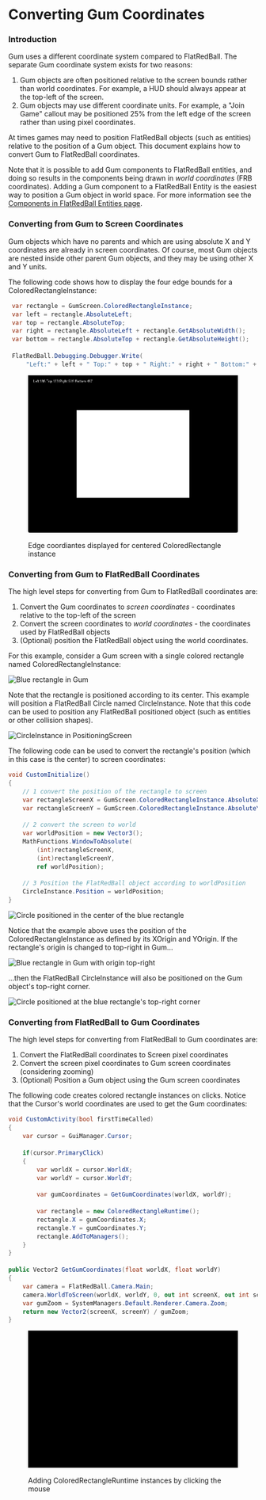 # Converting Gum Coordinates

### Introduction

Gum uses a different coordinate system compared to FlatRedBall. The separate Gum coordinate system exists for two reasons:

1. Gum objects are often positioned relative to the screen bounds rather than world coordinates. For example, a HUD should always appear at the top-left of the screen.
2. Gum objects may use different coordinate units. For example, a "Join Game" callout may be positioned 25% from the left edge of the screen rather than using pixel coordinates.

At times games may need to position FlatRedBall objects (such as entities) relative to the position of a Gum object. This document explains how to convert Gum to FlatRedBall coordinates.

Note that it is possible to add Gum components to FlatRedBall entities, and doing so results in the components being drawn in _world coordinates_ (FRB coordinates). Adding a Gum component to a FlatRedBall Entity is the easiest way to position a Gum object in world space. For more information see the [Components in FlatRedBall Entities page](adding-components-to-entities.md).

### Converting from Gum to Screen Coordinates

Gum objects which have no parents and which are using absolute X and Y coordinates are already in screen coordinates. Of course, most Gum objects are nested inside other parent Gum objects, and they may be using other X and Y units.&#x20;

The following code shows how to display the four edge bounds for a ColoredRectangleInstance:

```csharp
 var rectangle = GumScreen.ColoredRectangleInstance;
 var left = rectangle.AbsoluteLeft;
 var top = rectangle.AbsoluteTop;
 var right = rectangle.AbsoluteLeft + rectangle.GetAbsoluteWidth();
 var bottom = rectangle.AbsoluteTop + rectangle.GetAbsoluteHeight();

 FlatRedBall.Debugging.Debugger.Write(
     "Left:" + left + " Top:" + top + " Right:" + right + " Bottom:" + bottom);
```



<figure><img src="../.gitbook/assets/image (1) (1) (1) (1) (1) (1) (1) (1) (1) (1) (1) (1) (1) (1) (1).png" alt=""><figcaption><p>Edge coordiantes displayed for centered ColoredRectangle instance</p></figcaption></figure>

### Converting from Gum to FlatRedBall Coordinates

The high level steps for converting from Gum to FlatRedBall coordinates are:

1. Convert the Gum coordinates to _screen coordinates_ - coordinates relative to the top-left of the screen
2. Convert the screen coordinates to _world coordinates_ - the coordinates used by FlatRedBall objects
3. (Optional) position the FlatRedBall object using the world coordinates.

For this example, consider a Gum screen with a single colored rectangle named ColoredRectangleInstance:

![Blue rectangle in Gum](../media/2022-02-img\_621be2f6dba1a.png)

Note that the rectangle is positioned according to its center. This example will position a FlatRedBall Circle named CircleInstance. Note that this code can be used to position any FlatRedBall positioned object (such as entities or other collision shapes).

![CircleInstance in PositioningScreen](../media/2022-02-img\_621be41d3a77b.png)

The following code can be used to convert the rectangle's position (which in this case is the center) to screen coordinates:

```csharp
void CustomInitialize()
{
    // 1 convert the position of the rectangle to screen
    var rectangleScreenX = GumScreen.ColoredRectangleInstance.AbsoluteX;
    var rectangleScreenY = GumScreen.ColoredRectangleInstance.AbsoluteY;

    // 2 convert the screen to world
    var worldPosition = new Vector3();
    MathFunctions.WindowToAbsolute(
        (int)rectangleScreenX, 
        (int)rectangleScreenY, 
        ref worldPosition);

    // 3 Position the FlatRedBall object according to worldPosition
    CircleInstance.Position = worldPosition;
}
```

![Circle positioned in the center of the blue rectangle](../media/2022-02-img\_621be43f015a0.png)

Notice that the example above uses the position of the ColoredRectangleInstance as defined by its XOrigin and YOrigin. If the rectangle's origin is changed to top-right in Gum...

![Blue rectangle in Gum with origin top-right](../media/2022-02-img\_621be4b9beaf8.png)

...then the FlatRedBall CircleInstance will also be positioned on the Gum object's top-right corner.

![Circle positioned at the blue rectangle's top-right corner](../media/2022-02-img\_621be4ee13f73.png)

### Converting from FlatRedBall to Gum Coordinates

The high level steps for converting from FlatRedBall to Gum coordinates are:

1. Convert the FlatRedBall coordinates to Screen pixel coordinates
2. Convert the screen pixel coordinates to Gum screen coordinates (considering zooming)
3. (Optional) Position a Gum object using the Gum screen coordinates

The following code creates colored rectangle instances on clicks. Notice that the Cursor's world coordinates are used to get the Gum coordinates:

```csharp
void CustomActivity(bool firstTimeCalled)
{
    var cursor = GuiManager.Cursor;

    if(cursor.PrimaryClick)
    {
        var worldX = cursor.WorldX;
        var worldY = cursor.WorldY;

        var gumCoordinates = GetGumCoordinates(worldX, worldY);

        var rectangle = new ColoredRectangleRuntime();
        rectangle.X = gumCoordinates.X;
        rectangle.Y = gumCoordinates.Y;
        rectangle.AddToManagers();
    }
}

public Vector2 GetGumCoordinates(float worldX, float worldY)
{
    var camera = FlatRedBall.Camera.Main;
    camera.WorldToScreen(worldX, worldY, 0, out int screenX, out int screenY);
    var gumZoom = SystemManagers.Default.Renderer.Camera.Zoom;
    return new Vector2(screenX, screenY) / gumZoom;
}
```

<figure><img src="../.gitbook/assets/24_23_05_17.gif" alt=""><figcaption><p>Adding ColoredRectangleRuntime instances by clicking the mouse</p></figcaption></figure>
